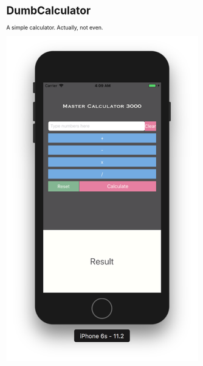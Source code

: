 # DumbCalculator
A simple calculator. Actually, not even. 

![ScreenShot](https://github.com/acrlnb/DumbCalculator/blob/master/Screen%20Shot%202018-02.png)
